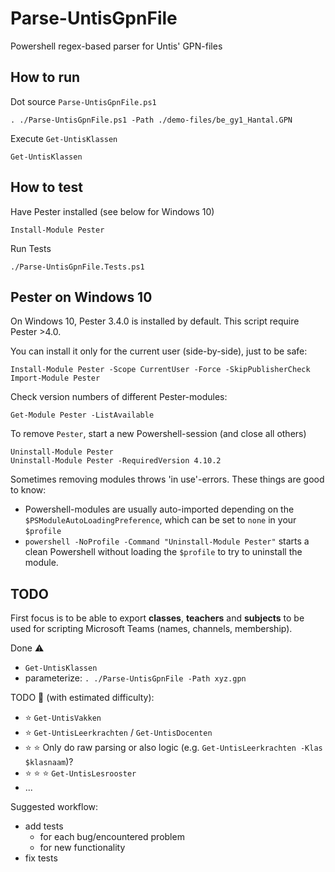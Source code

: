 # Parse-UntisGpnFile
Powershell regex-based parser for Untis' GPN-files

## How to run
Dot source `Parse-UntisGpnFile.ps1`

    . ./Parse-UntisGpnFile.ps1 -Path ./demo-files/be_gy1_Hantal.GPN

Execute `Get-UntisKlassen`

    Get-UntisKlassen

## How to test
Have Pester installed (see below for Windows 10)

    Install-Module Pester

Run Tests

    ./Parse-UntisGpnFile.Tests.ps1


## Pester on Windows 10
On Windows 10, Pester 3.4.0 is installed by default.
This script require Pester >4.0.

You can install it only for the current user (side-by-side), just to be safe:

    Install-Module Pester -Scope CurrentUser -Force -SkipPublisherCheck
    Import-Module Pester

Check version numbers of different Pester-modules:

    Get-Module Pester -ListAvailable

To remove `Pester`, start a new Powershell-session (and close all others)

    Uninstall-Module Pester
    Uninstall-Module Pester -RequiredVersion 4.10.2

Sometimes removing modules throws 'in use'-errors. These things are good to know:
- Powershell-modules are usually auto-imported depending on the
`$PSModuleAutoLoadingPreference`, which can be set to `none` in your `$profile`
- `powershell -NoProfile -Command "Uninstall-Module Pester"` starts a clean Powershell
without loading the `$profile` to try to uninstall the module.


## TODO
First focus is to be able to export **classes**, **teachers** and **subjects**
to be used for scripting Microsoft Teams (names, channels, membership).

Done :warning:
- `Get-UntisKlassen`
- parameterize: `. ./Parse-UntisGpnFile -Path xyz.gpn`

TODO :construction: (with estimated difficulty):

- :star: `Get-UntisVakken`
- :star: `Get-UntisLeerkrachten` / `Get-UntisDocenten`
- :star: :star: Only do raw parsing or also logic (e.g. `Get-UntisLeerkrachten -Klas $klasnaam`)?
- :star: :star: :star: `Get-UntisLesrooster`
- ...

Suggested workflow:
- add tests
    - for each bug/encountered problem
    - for new functionality
- fix tests
